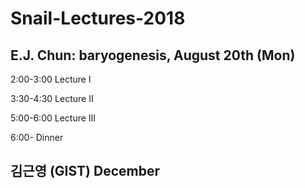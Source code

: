 # Snail-Lectures-2018

## E.J. Chun: baryogenesis, August 20th (Mon)

2:00-3:00 Lecture I

3:30-4:30 Lecture II

5:00-6:00 Lecture III
 
6:00-     Dinner

## 김근영 (GIST) December
